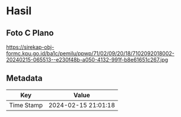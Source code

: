 # Hasil

## Foto C Plano

https://sirekap-obj-formc.kpu.go.id/ba1c/pemilu/ppwp/71/02/09/20/18/7102092018002-20240215-065513--e230f48b-a050-4132-991f-b8e61651c267.jpg


## Metadata

| Key        | Value               |
| ---------- | ------------------- |
| Time Stamp | 2024-02-15 21:01:18 |



